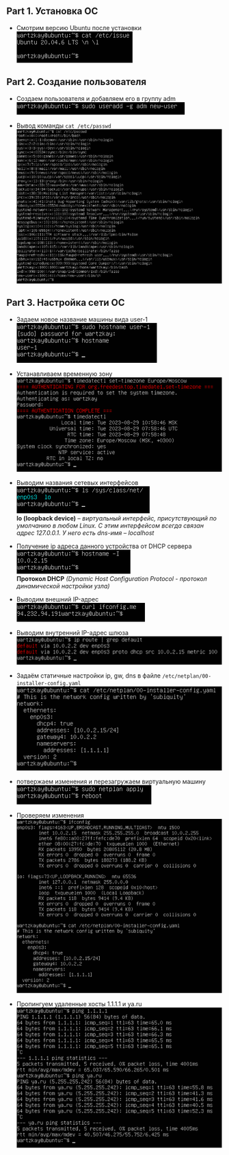 ## Part 1. Установка ОС

- Смотрим версию Ubuntu после установки \
![](images/task-1.1.png)

## Part 2. Создание пользователя

- Создаем пользователя и добавляем его в группу adm \
![](images/task-2.1.png)

- Вывод команды ``cat /etc/passwd`` \
![](images/task-2.2.png)

## Part 3. Настройка сети ОС

- Задаем новое название машины вида user-1 \
![](images/task-3.1.png)

- Устанавливаем временную зону \
![](images/task-3.2.png)

- Выводим названия сетевых интерфейсов \
![](images/task-3.3.png) \
**lo (loopback device)** – *виртуальный интерфейс, присутствующий по умолчанию в любом Linux. С этим интерфейсом всегда связан адрес 127.0.0.1. У него есть dns-имя – localhost*

- Получение ip адреса данного устройства от DHCP сервера \
![](images/task-3.4.png) \
**Протокол DHCP** *(Dynamic Host Configuration Protocol - протокол динамической настройки узла)*

- Выводим внешний IP-адрес \
![](images/task-3.5.png)

- Выводим внутренний IP-адрес шлюза \
![](images/task-3.6.png)

- Задаём статичные настройки ip, gw, dns в файле ``/etc/netplan/00-installer-config.yaml`` \
![](images/task-3.7.png)

- потвержаем изменения и перезагружаем виртуальную машину \
![](images/task-3.8.png)

- Проверяем изменения \
![](images/task-3.9.png)

- Пропингуем удаленные хосты 1.1.1.1 и ya.ru \
![](images/task-3.10.png)

